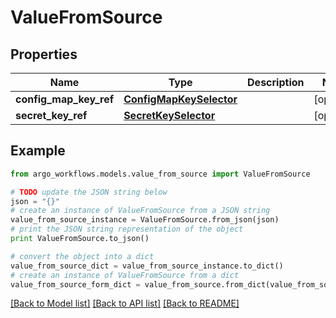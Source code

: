 # ValueFromSource


## Properties

Name | Type | Description | Notes
------------ | ------------- | ------------- | -------------
**config_map_key_ref** | [**ConfigMapKeySelector**](ConfigMapKeySelector.md) |  | [optional] 
**secret_key_ref** | [**SecretKeySelector**](SecretKeySelector.md) |  | [optional] 

## Example

```python
from argo_workflows.models.value_from_source import ValueFromSource

# TODO update the JSON string below
json = "{}"
# create an instance of ValueFromSource from a JSON string
value_from_source_instance = ValueFromSource.from_json(json)
# print the JSON string representation of the object
print ValueFromSource.to_json()

# convert the object into a dict
value_from_source_dict = value_from_source_instance.to_dict()
# create an instance of ValueFromSource from a dict
value_from_source_form_dict = value_from_source.from_dict(value_from_source_dict)
```
[[Back to Model list]](../README.md#documentation-for-models) [[Back to API list]](../README.md#documentation-for-api-endpoints) [[Back to README]](../README.md)


